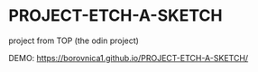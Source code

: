 # PROJECT-ETCH-A-SKETCH
project from TOP (the odin project)

DEMO: https://borovnica1.github.io/PROJECT-ETCH-A-SKETCH/
